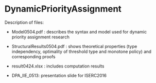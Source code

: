 # DynamicPriorityAssignment

Description of files:

- Model0504.pdf : describes the syntax and model used for dynamic priority assignment research
- StructuralResults0504.pdf : shows theoretical properties (type independency, optimality of threshold type and monotone policy) and corresponding proofs
- result0424.xlsx : includes computation results

- DPA_IIE_0513: presentation slide for ISERC2016
